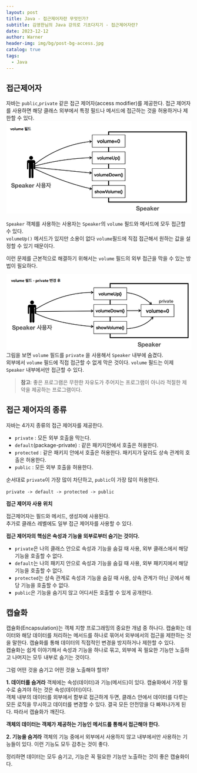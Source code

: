 ```yaml
---
layout: post
title: Java - 접근제어자란 무엇인가?
subtitle: 김영한님의 Java 강의로 기초다지기 - 접근제어자란?
date: 2023-12-12
author: Warner
header-img: img/bg/post-bg-access.jpg
catalog: true
tags:
  - Java
---
```


## 접근제어자

자바는 `public`,`private` 같은 접근 제어자(access modifier)를 제공한다. 접근 제어자를 사용하면 해당 클래스 외부에서 특정 필드나 메서드에 접근하는 것을 허용하거나 제한할 수 있다.
![speaker.png](/img/post/2023-12-13/speaker.png)

`Speaker` 객체를 사용하는 사용자는 `Speaker`의 `volume` 필드와 메서드에 모두 접근할 수 있다.\
`volumeUp()` 메서드가 있지만 소용이 없다 `volume`필드에 직접 접근해서 원하는 값을 설정할 수 있기 때문이다.

이런 문제를 근본적으로 해결하기 위해서는 `volume` 필드의 외부 접근을 막을 수 있는 방법이 필요하다.

![speaker2.png](/img/post/2023-12-13/speaker2.png)
그림을 보면 `volume` 필드를 `private` 을 사용해서 `Speaker` 내부에 숨겼다.\
외부에서 `volume` 필드에 직접 접근할 수 없게 막은 것이다. `volume` 필드는 이제 `Speaker` 내부에서만 접근할 수 있다.

> **참고**: 좋은 프로그램은 무한한 자유도가 주어지는 프로그램이 아니라 적절한 제약을 제공하는 프로그램이다.

## 접근 제어자의 종류

자바는 4가지 종류의 접근 제어자를 제공한다.

- `private` : 모든 외부 호출을 막는다.
- `default`(package-private) : 같은 패키지안에서 호출은 허용한다.
- `protected` : 같은 패키지 안에서 호출은 허용한다. 패키지가 달라도 상속 관계의 호출은 허용한다.
- `public` : 모든 외부 호출을 허용한다.

순서대로 `private`이 가장 많이 차단하고, `public`이 가장 많이 허용한다.

`private -> default -> protected -> public`

**접근 제어자 사용 위치**

접근제어자는 필드와 메서드, 생성자에 사용된다.\
추가로 클래스 레벨에도 일부 접근 제어자를 사용할 수 있다.

**접근 제어자의 핵심은 속성과 기능을 외부로부터 숨기는 것이다.**

- `private`은 나의 클래스 안으로 속성과 기능을 숨길 때 사용, 외부 클래스에서 해당 기능을 호출할 수 없다.
- `default`는 나의 패키지 안으로 속성과 기능을 숨길 때 사용, 외부 패키지에서 해당 기능을 호출할 수 없다.
- `protected`는 상속 관계로 속성과 기능을 숨길 때 사용, 상속 관계가 아닌 곳에서 해당 기능을 호출할 수 없다.
- `public`은 기능을 숨기지 않고 어디서든 호출할 수 있게 공개한다.

## 캡슐화

캡슐화(Encapsulation)는 객체 지향 프로그래밍의 중요한 개념 중 하나다. 캡슐화는 데이터와 해당 데이터를 처리하는 메서드를 하나로 묶어서 외부에서의 접근을 제한하는 것을 말한다.
캡슐화를 통해 데이터의 직접적인 변경을 방지하거나 제한할 수 있다.\
캡슐화는 쉽게 이야기해서 속성과 기능을 하나로 묶고, 외부에 꼭 필요한 기능만 노출하고 나머지는 모두 내부로 숨기는 것이다.

그럼 어떤 것을 숨기고 어떤 것을 노출해야 할까?

**1. 데이터를 숨겨라**
객체에는 속성(데이터)과 기능(메서드)이 있다. 캡슐화에서 가장 필수로 숨겨야 하는 것은 속성(데이터)이다.\
객체 내부의 데이터를 외부에서 함부로 접근하게 두면, 클래스 안에서 데이터를 다루는 모든 로직을 무시하고 데이터를 변경할 수 있다.
결국 모든 안전망을 다 빠져나가게 된다. 따라서 캡슐화가 깨진다.

**객체의 데이터는 객체가 제공하는 기능인 메서드를 통해서 접근해야 한다.**

**2. 기능을 숨겨라**
객체의 기능 중에서 외부에서 사용하지 않고 내부에서만 사용하는 기능들이 있다. 이런 기능도 모두 감추는 것이 좋다.

정리하면 데이터는 모두 숨기고, 기능은 꼭 필요한 기능만 노출하는 것이 좋은 캡슐화이다.